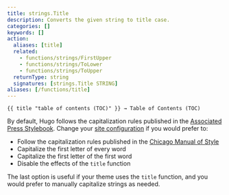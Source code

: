```yaml
---
title: strings.Title
description: Converts the given string to title case.
categories: []
keywords: []
action:
  aliases: [title]
  related:
    - functions/strings/FirstUpper
    - functions/strings/ToLower
    - functions/strings/ToUpper
  returnType: string
  signatures: [strings.Title STRING]
aliases: [/functions/title]
---
```


```go-html-template
{{ title "table of contents (TOC)" }} → Table of Contents (TOC)
```

By default, Hugo follows the capitalization rules published in the [Associated Press Stylebook]. Change your [site configuration] if you would prefer to:

- Follow the capitalization rules published in the [Chicago Manual of Style]
- Capitalize the first letter of every word
- Capitalize the first letter of the first word
- Disable the effects of the `title` function

The last option is useful if your theme uses the `title` function, and you would prefer to manually capitalize strings as needed.

[Associated Press Stylebook]: https://www.apstylebook.com/
[Chicago Manual of Style]: https://www.chicagomanualofstyle.org/home.html
[site configuration]: /getting-started/configuration/#configure-title-case
